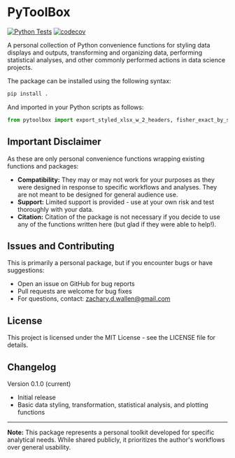 # PyToolBox

[![Python Tests](https://github.com/zwallen/PyToolBox/actions/workflows/python-tests.yml/badge.svg)](https://github.com/zwallen/PyToolBox/actions/workflows/python-tests.yml)
[![codecov](https://codecov.io/gh/zwallen/PyToolBox/branch/main/graph/badge.svg)](https://codecov.io/gh/zwallen/PyToolBox)


A personal collection of Python convenience functions for styling data displays and outputs, transforming and organizing data, performing statistical analyses, and other commonly performed actions in data science projects.

The package can be installed using the following syntax:

```bash
pip install .
```

And imported in your Python scripts as follows:

```python
from pytoolbox import export_styled_xlsx_w_2_headers, fisher_exact_by_strata
```

## Important Disclaimer

As these are only personal convenience functions wrapping existing functions and packages:

* **Compatibility:** They may or may not work for your purposes as they were designed in response to specific workflows and analyses. They are not meant to be designed for general audience use.
* **Support:** Limited support is provided - use at your own risk and test thoroughly with your data.
* **Citation:** Citation of the package is not necessary if you decide to use any of the functions written here (but glad if they were able to help!).

## Issues and Contributing

This is primarily a personal package, but if you encounter bugs or have suggestions:
* Open an issue on GitHub for bug reports
* Pull requests are welcome for bug fixes
* For questions, contact: zachary.d.wallen@gmail.com

## License

This project is licensed under the MIT License - see the LICENSE file for details.

## Changelog

Version 0.1.0 (current)
* Initial release
* Basic data styling, transformation, statistical analysis, and plotting functions

---
**Note:** This package represents a personal toolkit developed for specific analytical needs. While shared publicly, it prioritizes the author's workflows over general usability.